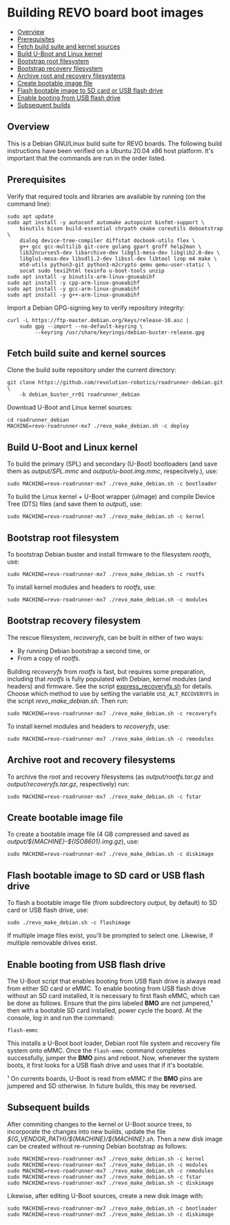 # Building REVO board boot images

- [Overview](#overview)
- [Prerequisites](#prerequisites)
- [Fetch build suite and kernel sources](#fetch-build-suite-and-kernel-sources)
- [Build U-Boot and Linux kernel](#build-u-boot-and-linux-kernel)
- [Bootstrap root filesystem](#bootstrap-root-filesystem)
- [Bootstrap recovery filesystem](#bootstrap-recovery-filesystem)
- [Archive root and recovery filesystems](#archive-root-and-recovery-filesystems)
- [Create bootable image file](#create-bootable-image-file)
- [Flash bootable image to SD card or USB flash drive](#flash-bootable-image-to-sd-card-or-usb-flash-drive)
- [Enable booting from USB flash drive](#enable-booting-from-usb-flash-drive)
- [Subsequent builds](#subsequent-builds)

## Overview
This is a Debian GNU/Linux build suite for REVO boards.
The following build instructions have been verified on a Ubuntu 20.04
x86 host platform. It's important that the commands are run in the
order listed.

## Prerequisites
Verify that required tools and libraries are available by running (on
the command line):

```shell
sudo apt update
sudo apt install -y autoconf automake autopoint binfmt-support \
    binutils bison build-essential chrpath cmake coreutils debootstrap \
    dialog device-tree-compiler diffstat docbook-utils flex \
    g++ gcc gcc-multilib git-core golang gpart groff help2man \
    lib32ncurses5-dev libarchive-dev libgl1-mesa-dev libglib2.0-dev \
    libglu1-mesa-dev libsdl1.2-dev libssl-dev libtool lzop m4 make \
    mtd-utils python3-git python3-m2crypto qemu qemu-user-static \
    socat sudo texi2html texinfo u-boot-tools unzip
sudo apt install -y binutils-arm-linux-gnueabihf
sudo apt install -y cpp-arm-linux-gnueabihf
sudo apt install -y gcc-arm-linux-gnueabihf
sudo apt install -y g++-arm-linux-gnueabihf

```

Import a Debian GPG-signing key to verify repository integrity:

```shell
curl -L https://ftp-master.debian.org/keys/release-10.asc |
    sudo gpg --import --no-default-keyring \
         --keyring /usr/share/keyrings/debian-buster-release.gpg
```

## Fetch build suite and kernel sources
Clone the build suite repository under the current directory:

```shell
git clone https://github.com/revolution-robotics/roadrunner-debian.git \
    -b debian_buster_rr01 roadrunner_debian
```

Download U-Boot and Linux kernel sources:

```shell
cd roadrunner_debian
MACHINE=revo-roadrunner-mx7 ./revo_make_debian.sh -c deploy
```

## Build U-Boot and Linux kernel
To build the primary (SPL) and secondary (U-Boot) bootloaders (and save
them as _output/SPL.mmc_ and _output/u-boot.img.mmc_, respecitvely.), use:


```shell
sudo MACHINE=revo-roadrunner-mx7 ./revo_make_debian.sh -c bootloader
```

To build the Linux kernel + U-Boot wrapper (uImage) and compile Device
Tree (DTS) files (and save them to _output_), use:

```shell
sudo MACHINE=revo-roadrunner-mx7 ./revo_make_debian.sh -c kernel
```

## Bootstrap root filesystem

To bootstrap Debian buster and install firmware to the filesystem
_rootfs_, use:

```shell
sudo MACHINE=revo-roadrunner-mx7 ./revo_make_debian.sh -c rootfs
```

To install kernel modules and headers to _rootfs_, use:

```shell
sudo MACHINE=revo-roadrunner-mx7 ./revo_make_debian.sh -c modules
```

## Bootstrap recovery filesystem

The rescue filesystem,  _recoveryfs_, can be built in either of two ways:

* By running Debian bootstrap a second time, or
* From a copy of _rootfs_.

Building _recoveryfs_ from _rootfs_ is fast, but requires some
preparation, including that _rootfs_ is fully populated with Debian,
kernel modules (and headers) and firmware. See the
script
[express_recoveryfs.sh](https://github.com/revolution-robotics/roadrunner-debian/blob/debian_buster_rr01/contrib/express-recoveryfs/express-recoveryfs.sh) for
details. Choose which method to use by setting the variable
`USE_ALT_RECOVERYFS` in the script *revo_make_debian.sh*. Then run:

```shell
sudo MACHINE=revo-roadrunner-mx7 ./revo_make_debian.sh -c recoveryfs
```

To install kernel modules and headers to _recoveryfs_, use:

```shell
sudo MACHINE=revo-roadrunner-mx7 ./revo_make_debian.sh -c remodules
```

## Archive root and recovery filesystems

To archive the root and recovery filesystems (as
_output/rootfs.tar.gz_ and _output/recoveryfs.tar.gz_, respectively)
run:

```shell
sudo MACHINE=revo-roadrunner-mx7 ./revo_make_debian.sh -c fstar
```

## Create bootable image file

To create a  bootable image file (4 GB compressed and saved as
_output/\${MACHINE}-\${ISO8601}.img.gz_), use:

```shell
sudo MACHINE=revo-roadrunner-mx7 ./revo_make_debian.sh -c diskimage
```

## Flash bootable image to SD card or USB flash drive
To flash a bootable image file (from subdirectory _output_, by
default) to SD card or USB flash drive, use:

```shell
sudo ./revo_make_debian.sh -c flashimage
```

If multiple image files exist, you'll be prompted to select one. Likewise, if
multiple removable drives exist.

## Enable booting from USB flash drive
The U-Boot script that enables booting from USB flash drive is always
read from either SD card or eMMC. To enable booting from USB flash
drive without an SD card installed, it is necessary to first flash
eMMC, which can be done as follows. Ensure that the pins labeled
__BMO__ are not jumpered,¹ then with a bootable SD card installed,
power cycle the board. At the console, log in and run the command:

```
flash-emmc
```

This installs a U-Boot boot loader, Debian root file system and
recovery file system onto eMMC. Once the `flash-emmc` command
completes successfully, jumper the __BMO__ pins and reboot. Now,
whenever the system boots, it first looks for a USB flash drive and
uses that if it's bootable.

¹ On currents boards, U-Boot is read from eMMC if the __BMO__ pins are
jumpered and SD otherwise. In future builds, this may be reversed.

## Subsequent builds
After commiting changes to the kernel or U-Boot source trees, to
incorporate the changes into new builds, update the file
*\${G\_VENDOR\_PATH}/\${MACHINE}/\${MACHINE}.sh*. Then a new disk image can
be created without re-running Debian bootstrap as follows:

```shell
sudo MACHINE=revo-roadrunner-mx7 ./revo_make_debian.sh -c kernel
sudo MACHINE=revo-roadrunner-mx7 ./revo_make_debian.sh -c modules
sudo MACHINE=revo-roadrunner-mx7 ./revo_make_debian.sh -c remodules
sudo MACHINE=revo-roadrunner-mx7 ./revo_make_debian.sh -c fstar
sudo MACHINE=revo-roadrunner-mx7 ./revo_make_debian.sh -c diskimage
```

Likewise, after editing U-Boot sources, create a new disk image with:

```shell
sudo MACHINE=revo-roadrunner-mx7 ./revo_make_debian.sh -c bootloader
sudo MACHINE=revo-roadrunner-mx7 ./revo_make_debian.sh -c diskimage
```
